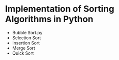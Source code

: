 # Implementation of Sorting Algorithms in Python

* Bubble Sort.py
* Selection Sort
* Insertion Sort
* Merge Sort
* Quick Sort
